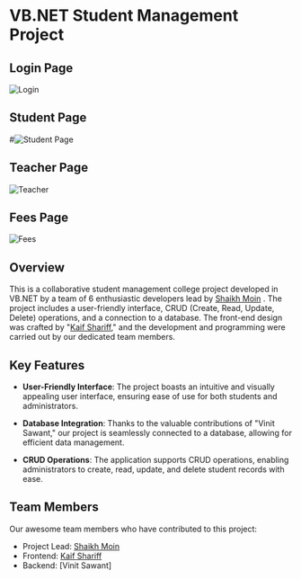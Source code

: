 # VB.NET Student Management Project

## Login Page
![Login](https://github.com/Random-Guyz/VB.NET_Project/assets/93507427/496b3b9e-700b-45c9-bb24-25e89895be82)

## Student Page
#![Student Page](https://github.com/Random-Guyz/VB.NET_Project/assets/93507427/23b9caf9-9632-4bdc-8299-5872e7d760ae)

## Teacher Page
![Teacher](https://github.com/Random-Guyz/VB.NET_Project/assets/93507427/806e23ec-07fa-4258-b028-62fb06c5f477)

## Fees Page
![Fees](https://github.com/Random-Guyz/VB.NET_Project/assets/93507427/0e60a450-8e15-4fc5-8e3f-d59afeb6695c)

## Overview
This is a collaborative student management college project developed in VB.NET by a team of 6 enthusiastic developers lead by [Shaikh Moin](https://github.com/Skmoin5502) . The project includes a user-friendly interface, CRUD (Create, Read, Update, Delete) operations, and a connection to a database. The front-end design was crafted by "[Kaif Shariff](https://github.com/Kaif-Shariff)," and the development and programming were carried out by our dedicated team members.

## Key Features
- **User-Friendly Interface**: The project boasts an intuitive and visually appealing user interface, ensuring ease of use for both students and administrators.

- **Database Integration**: Thanks to the valuable contributions of "Vinit Sawant," our project is seamlessly connected to a database, allowing for efficient data management.

- **CRUD Operations**: The application supports CRUD operations, enabling administrators to create, read, update, and delete student records with ease.

## Team Members
Our awesome team members who have contributed to this project:
- Project Lead: [Shaikh Moin](https://github.com/Skmoin5502)
- Frontend: [Kaif Shariff](https://github.com/Kaif-Shariff)
- Backend: [Vinit Sawant]

